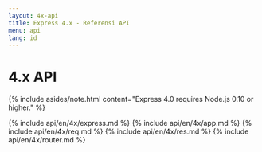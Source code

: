 ```yaml
---
layout: 4x-api
title: Express 4.x - Referensi API
menu: api
lang: id
---
```

<div id="api-doc" markdown="1">

  <h1>4.x API</h1>

  {% include asides/note.html content="Express 4.0 requires Node.js 0.10 or higher." %}

  {% include api/en/4x/express.md %}
  {% include api/en/4x/app.md %}
  {% include api/en/4x/req.md %}
  {% include api/en/4x/res.md %}
  {% include api/en/4x/router.md %}

</div>
